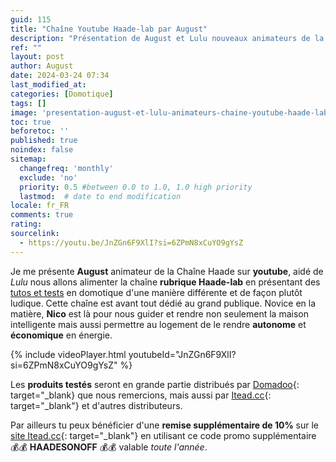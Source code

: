 ```yaml
---
guid: 115
title: "Chaîne Youtube Haade-lab par August"
description: "Présentation de August et Lulu nouveaux animateurs de la chaîne Haade-Lab, présentant des tutos et tests en domotiques"
ref: ""
layout: post
author: August
date: 2024-03-24 07:34
last_modified_at: 
categories: [Domotique]
tags: []
image: 'presentation-august-et-lulu-animateurs-chaine-youtube-haade-lab.png'
toc: true
beforetoc: ''
published: true
noindex: false
sitemap:
  changefreq: 'monthly'
  exclude: 'no'
  priority: 0.5 #between 0.0 to 1.0, 1.0 high priority
  lastmod:  # date to end modification
locale: fr_FR
comments: true
rating:  
sourcelink:
  - https://youtu.be/JnZGn6F9XlI?si=6ZPmN8xCuYO9gYsZ
---
```


Je me présente **August** animateur de la Chaîne Haade sur **youtube**, aidé de *Lulu* nous allons alimenter la chaîne **rubrique Haade-lab** en présentant des <ins>tutos et tests</ins> en domotique d'une manière différente et de façon plutôt ludique. Cette chaîne est avant tout dédié au grand publique. 
Novice en la matière, **Nico** est là pour nous guider et rendre non seulement la maison intelligente mais aussi permettre au logement de le rendre **autonome** et **économique** en énergie.

{% include videoPlayer.html youtubeId="JnZGn6F9XlI?si=6ZPmN8xCuYO9gYsZ" %}

Les **produits testés** seront en grande partie distribués par [Domadoo](https://www.domadoo.fr/fr/?domid=39&id_campaign=31){: target="_blank} que nous remercions, mais aussi par [Itead.cc](https://itead.cc/ref/122/){: target="_blank"} et d'autres distributeurs.

Par ailleurs tu peux bénéficier d'une **remise supplémentaire de 10%** sur le [site Itead.cc](https://itead.cc/ref/122/){: target="_blank"} en utilisant ce code promo supplémentaire 💰💰 **HAADESONOFF** 💰💰 valable *toute l'année*.

